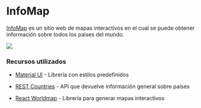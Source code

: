 # InfoMap

[InfoMap](https://infomap.vercel.app/) es un sitio web de mapas interactivos en el cual se puede obtener información sobre todos los países del mundo.

![](https://github.com/lucasigna/proyecto-final-react/blob/master/preview.gif)

### Recursos utilizados

* [Material UI](https://mui.com/) - Librería con estilos predefinidos

* [REST Countries](https://restcountries.com/) - API que devuelve información general sobre países

* [React Worldmap](https://yanivam.github.io/react-svg-worldmap/) - Librería para generar mapas interactivos
